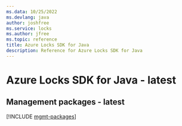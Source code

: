 ```yaml
---
ms.data: 10/25/2022
ms.devlang: java
author: joshfree
ms.service: locks
ms.author: jfree
ms.topic: reference
title: Azure Locks SDK for Java
description: Reference for Azure Locks SDK for Java
---
```

# Azure Locks SDK for Java - latest

## Management packages - latest
[!INCLUDE [mgmt-packages](locks-mgmt-index.md)]